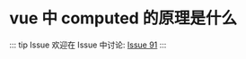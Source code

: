 # vue 中 computed 的原理是什么



::: tip Issue 
 欢迎在 Issue 中讨论: [Issue 91](https://github.com/shfshanyue/Daily-Question/issues/91) 
:::


